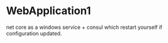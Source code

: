 # WebApplication1
net core as a windows service + consul which restart yourself if configuration updated.

